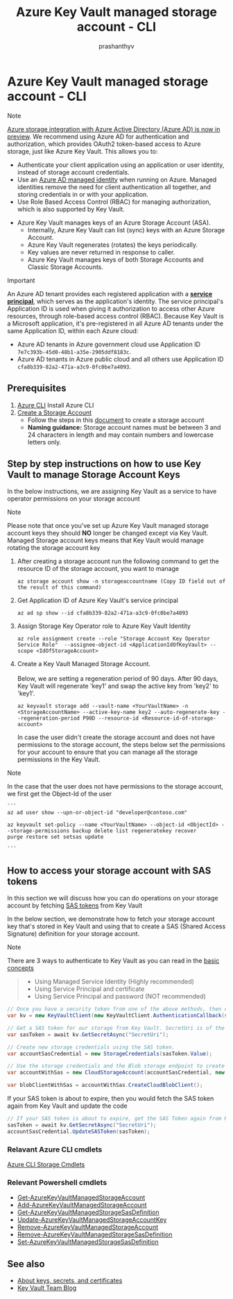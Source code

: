 ﻿---
ms.assetid:
title: Azure Key Vault managed storage account - CLI
description: Storage account keys provide a seemless integration between Azure Key Vault and key based access to Azure Storage Account.
ms.topic: conceptual
services: key-vault
ms.service: key-vault
author: prashanthyv
ms.author: pryerram
manager: mbaldwin
ms.date: 10/03/2018
---
# Azure Key Vault managed storage account - CLI

> [!NOTE]
> [Azure storage integration with Azure Active Directory (Azure AD) is now in preview](https://docs.microsoft.com/azure/storage/common/storage-auth-aad). We recommend using Azure AD for authentication and authorization, which provides OAuth2 token-based access to Azure storage, just like Azure Key Vault. This allows you to:
> - Authenticate your client application using an application or user identity, instead of storage account credentials. 
> - Use an [Azure AD managed identity](/azure/active-directory/managed-identities-azure-resources/) when running on Azure. Managed identities remove the need for client authentication all together, and storing credentials in or with your application.
> - Use Role Based Access Control (RBAC) for managing authorization, which is also supported by Key Vault.

- Azure Key Vault manages keys of an Azure Storage Account (ASA).
    - Internally, Azure Key Vault can list (sync) keys with an Azure Storage Account.    
    - Azure Key Vault regenerates (rotates) the keys periodically.
    - Key values are never returned in response to caller.
    - Azure Key Vault manages keys of both Storage Accounts and Classic Storage Accounts.
    
> [!IMPORTANT]
> An Azure AD tenant provides each registered application with a **[service principal](/azure/active-directory/develop/developer-glossary#service-principal-object)**, which serves as the application's identity. The service principal's Application ID is used when giving it authorization to access other Azure resources, through role-based access control (RBAC). Because Key Vault is a Microsoft application, it's pre-registered in all Azure AD tenants under the same Application ID, within each Azure cloud:
> - Azure AD tenants in Azure government cloud use Application ID `7e7c393b-45d0-48b1-a35e-2905ddf8183c`.
> - Azure AD tenants in Azure public cloud and all others use Application ID `cfa8b339-82a2-471a-a3c9-0fc0be7a4093`.

Prerequisites
--------------
1. [Azure CLI](https://docs.microsoft.com/cli/azure/install-azure-cli)
   Install Azure CLI   
2. [Create a Storage Account](https://azure.microsoft.com/services/storage/)
    - Follow the steps in this [document](https://docs.microsoft.com/azure/storage/) to create a storage account  
    - **Naming guidance:**
      Storage account names must be between 3 and 24 characters in length and may contain numbers and lowercase letters only.        
      
Step by step instructions on how to use Key Vault to manage Storage Account Keys
--------------------------------------------------------------------------------
In the below instructions, we are assigning Key Vault as a service to have operator permissions on your storage account

> [!NOTE]
> Please note that once you've set up Azure Key Vault managed storage account keys they should **NO** longer be changed except via Key Vault. Managed Storage account keys means that Key Vault would manage rotating the storage account key

1. After creating a storage account run the following command to get the resource ID of the storage account, you want to manage

    ```
    az storage account show -n storageaccountname (Copy ID field out of the result of this command)
    ```
    
2. Get Application ID of Azure Key Vault's service principal 

    ```
    az ad sp show --id cfa8b339-82a2-471a-a3c9-0fc0be7a4093
    ```
    
3. Assign Storage Key Operator role to Azure Key Vault Identity

    ```
    az role assignment create --role "Storage Account Key Operator Service Role"  --assignee-object-id <ApplicationIdOfKeyVault> --scope <IdOfStorageAccount>
    ```
    
4. Create a Key Vault Managed Storage Account.     <br /><br />
   Below, we are setting a regeneration period of 90 days. After 90 days, Key Vault will regenerate 'key1' and swap the active key from 'key2' to 'key1'.
   
    ```
    az keyvault storage add --vault-name <YourVaultName> -n <StorageAccountName> --active-key-name key2 --auto-regenerate-key --regeneration-period P90D --resource-id <Resource-id-of-storage-account>
    ```
    In case the user didn't create the storage account and does not have permissions to the storage account, the steps below set the permissions for your account to ensure that you can manage all the storage permissions in the Key Vault.
    
 > [!NOTE] 
 > In the case that the user does not have permissions to the storage account, we first get the Object-Id of the user


    ```
    az ad user show --upn-or-object-id "developer@contoso.com"

    az keyvault set-policy --name <YourVaultName> --object-id <ObjectId> --storage-permissions backup delete list regeneratekey recover     purge restore set setsas update
    
    ```
    
## How to access your storage account with SAS tokens

In this section we will discuss how you can do operations on your storage account by fetching [SAS tokens](https://docs.microsoft.com/azure/storage/common/storage-dotnet-shared-access-signature-part-1) from Key Vault

In the below section, we demonstrate how to fetch your storage account key that's stored in Key Vault and using that to create a SAS (Shared Access Signature) definition for your storage account.

> [!NOTE] 
  There are 3 ways to authenticate to Key Vault as you can read in the [basic concepts](key-vault-whatis.md#basic-concepts)
> - Using Managed Service Identity (Highly recommended)
> - Using Service Principal and certificate 
> - Using Service Principal and password (NOT recommended)

```cs
// Once you have a security token from one of the above methods, then create KeyVaultClient with vault credentials
var kv = new KeyVaultClient(new KeyVaultClient.AuthenticationCallback(securityToken));

// Get a SAS token for our storage from Key Vault. SecretUri is of the format https://<VaultName>.vault.azure.net/secrets/<ExamplePassword>
var sasToken = await kv.GetSecretAsync("SecretUri");

// Create new storage credentials using the SAS token.
var accountSasCredential = new StorageCredentials(sasToken.Value);

// Use the storage credentials and the Blob storage endpoint to create a new Blob service client.
var accountWithSas = new CloudStorageAccount(accountSasCredential, new Uri ("https://myaccount.blob.core.windows.net/"), null, null, null);

var blobClientWithSas = accountWithSas.CreateCloudBlobClient();
```

If your SAS token is about to expire, then you would fetch the SAS token again from Key Vault and update the code

```cs
// If your SAS token is about to expire, get the SAS Token again from Key Vault and update it.
sasToken = await kv.GetSecretAsync("SecretUri");
accountSasCredential.UpdateSASToken(sasToken);
```


### Relavant Azure CLI cmdlets
[Azure CLI Storage Cmdlets](https://docs.microsoft.com/cli/azure/keyvault/storage?view=azure-cli-latest)

### Relevant Powershell cmdlets

- [Get-AzureKeyVaultManagedStorageAccount](https://docs.microsoft.com/powershell/module/azurerm.keyvault/get-azurekeyvaultmanagedstorageaccount)
- [Add-AzureKeyVaultManagedStorageAccount](https://docs.microsoft.com/powershell/module/AzureRM.KeyVault/Add-AzureKeyVaultManagedStorageAccount)
- [Get-AzureKeyVaultManagedStorageSasDefinition](https://docs.microsoft.com/powershell/module/AzureRM.KeyVault/Get-AzureKeyVaultManagedStorageSasDefinition)
- [Update-AzureKeyVaultManagedStorageAccountKey](https://docs.microsoft.com/powershell/module/AzureRM.KeyVault/Update-AzureKeyVaultManagedStorageAccountKey)
- [Remove-AzureKeyVaultManagedStorageAccount](https://docs.microsoft.com/powershell/module/azurerm.keyvault/remove-azurekeyvaultmanagedstorageaccount)
- [Remove-AzureKeyVaultManagedStorageSasDefinition](https://docs.microsoft.com/powershell/module/AzureRM.KeyVault/Remove-AzureKeyVaultManagedStorageSasDefinition)
- [Set-AzureKeyVaultManagedStorageSasDefinition](https://docs.microsoft.com/powershell/module/AzureRM.KeyVault/Set-AzureKeyVaultManagedStorageSasDefinition)

## See also

- [About keys, secrets, and certificates](https://docs.microsoft.com/rest/api/keyvault/)
- [Key Vault Team Blog](https://blogs.technet.microsoft.com/kv/)
